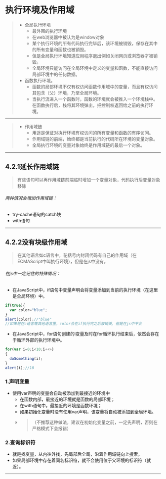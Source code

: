 # 执行环境及作用域
> - 全局执行环境
>    - 最外围的执行环境
>    - 在web浏览器中被认为是window对象
>    - 某个执行环境的所有代码执行完毕后，该环境被销毁，保存在其中的所有变量和函数也被销毁。
>    - 但是全局执行环境知道应用程序退出例如关闭网页或浏览器才被销毁。
>    - 全局环境只能访问在全局环境中定义的变量和函数，不能直接访问局部环境中的任何数据。
> - 函数执行环境。
>    - 函数的局部环境不仅有权访问函数作用域中的变量，而且有权访问其包含（父）环境，乃至全局环境。
>    - 当执行流进入一个函数时，函数的环境就会被推入一个环境栈中。在函数执行后，栈将其环境弹出，把控制权返回给之前的执行环境。
---
> - 作用域链
>    - 用途是保证对执行环境有权访问的所有变量和函数的有序访问。
>    - 作用域链的前端，始终都是当前执行的代码所在环境的变量对象。
>    - 全局执行环境的变量对象始终是作用域链的最后一个对象。
---
## 4.2.1延长作用域链
> 有些语句可以再作用域链前端临时增加一个变量对象，代码执行后变量对象移除
###### 两种情况会增加作用域链：
- try-cache语句的catch块
- with语句
---
## 4.2.2没有块级作用域
> 在其他语言如c语言中，花括号内封闭代码有自己的作用域（在ECMAScript中叫执行环境），但是在js中没有。

###### 在js中一定记住的特殊情况：
- 在JavaScript中，if语句中变量声明会将变量添加到当前的执行环境（在这里是全局环境）中。
```javascript
if(true){
  var color="blue";
}
alert(color);//"blue"
//如果是在c语言等其他语言里，color会在if执行完之后被销毁，但是在js中不会
```
- 在JavaScript中，for语句创建的i变量及时在for循环执行结束后，依然会存在于循环外部的执行环境中。
```js
for(var i=0;i<10;i++>)
{
  doSomething(i);
}
alert(i);//10
```

### 1.声明变量
- 使用var声明的变量会自动被添加到最接近的环境中
   - 在函数内部，最接近的环境就是函数的局部环境；
   - 在with语句中，最接近的环境是函数环境；
   - 如果初始化变量时没有使用var声明，该变量将自动被添加到全局环境。
   - >（不推荐这种做法，建议在初始化变量之前，一定先声明，否则在严格模式下会报错）

### 2.查询标识符
- 就是找变量，从内往外找，先局部后全局，沿着作用域链向上搜索。
- 如果局部环境中存在着同名标识符，就不会使用位于父环境的标识符（就近）。
---
